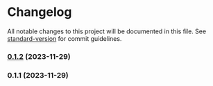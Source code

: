 # Changelog

All notable changes to this project will be documented in this file. See [standard-version](https://github.com/conventional-changelog/standard-version) for commit guidelines.

### [0.1.2](https://github.com/andriytyurnikov/pro-rata-rem/compare/v0.1.1...v0.1.2) (2023-11-29)

### 0.1.1 (2023-11-29)
